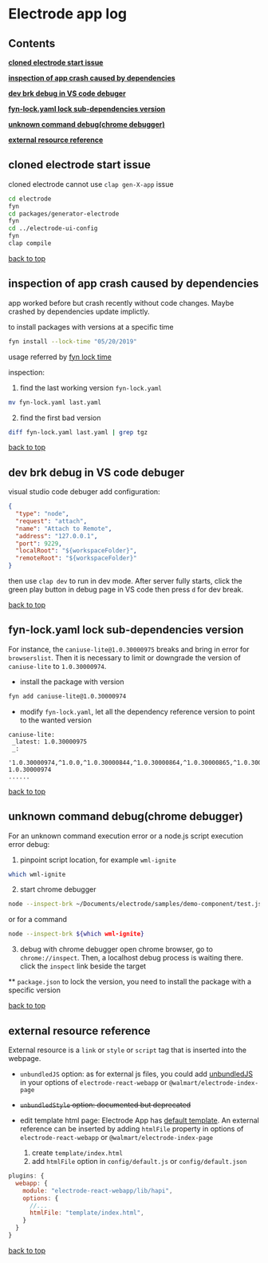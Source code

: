 # Electrode app log

<a id="top"></a>

## **Contents**

[**cloned electrode start issue**](#1)

[**inspection of app crash caused by dependencies**](#2)

[**dev brk debug in VS code debuger**](#3)

[**fyn-lock.yaml lock sub-dependencies version**](#4)

[**unknown command debug(chrome debugger)**](#5)

[**external resource reference**](#6)

<a id="1"></a>

## cloned electrode start issue

cloned electrode cannot use `clap gen-X-app` issue

```bash
cd electrode
fyn
cd packages/generator-electrode
fyn
cd ../electrode-ui-config
fyn
clap compile
```

[back to top](#top)

<a id="2"></a>

## inspection of app crash caused by dependencies

app worked before but crash recently without code changes. Maybe crashed by dependencies update implictly.

to install packages with versions at a specific time

```bash
fyn install --lock-time "05/20/2019"
```

usage referred by [fyn lock time](https://www.npmjs.com/package/fyn#locking-dependencies-by-time)

inspection:

1. find the last working version `fyn-lock.yaml`

```bash
mv fyn-lock.yaml last.yaml
```

2. find the first bad version

```bash
diff fyn-lock.yaml last.yaml | grep tgz
```

[back to top](#top)

<a id="3"></a>

## dev brk debug in VS code debuger

visual studio code debuger add configuration:

```json
{
  "type": "node",
  "request": "attach",
  "name": "Attach to Remote",
  "address": "127.0.0.1",
  "port": 9229,
  "localRoot": "${workspaceFolder}",
  "remoteRoot": "${workspaceFolder}"
}
```

then use `clap dev` to run in dev mode. After server fully starts, click the green play button in debug page in VS code then press `d` for dev break.

[back to top](#top)

<a id="4"></a>

## fyn-lock.yaml lock sub-dependencies version

For instance, the `caniuse-lite@1.0.30000975` breaks and bring in error for `browserslist`. Then it is necessary to limit or downgrade the version of `caniuse-lite` to `1.0.30000974`.

- install the package with version

```bash
fyn add caniuse-lite@1.0.30000974
```

- modify `fyn-lock.yaml`, let all the dependency reference version to point to the wanted version

```
caniuse-lite:
 _latest: 1.0.30000975
 _:
  '1.0.30000974,^1.0.0,^1.0.30000844,^1.0.30000864,^1.0.30000865,^1.0.30000971,^1.0.30000975': 1.0.30000974
......
```

[back to top](#top)

<a id="5"></a>

## unknown command debug(chrome debugger)

For an unknown command execution error or a node.js script execution error debug:

1. pinpoint script location, for example `wml-ignite`

```bash
which wml-ignite
```

2. start chrome debugger

```bash
node --inspect-brk ~/Documents/electrode/samples/demo-component/test.js
```

or for a command

```bash
node --inspect-brk ${which wml-ignite}
```

3. debug with chrome debugger
   open chrome browser, go to `chrome://inspect`. Then, a localhost debug process is waiting there. click the `inspect` link beside the target

\*\* `package.json` to lock the version, you need to install the package with a specific version

[back to top](#top)

<a id="6"></a>

## external resource reference

External resource is a `link` or `style` or `script` tag that is inserted into the webpage.

- `unbundledJS` option:
  as for external js files, you could add [unbundledJS](https://github.com/electrode-io/electrode/tree/master/packages/electrode-react-webapp#unbundledjs-details) in your options of `electrode-react-webapp` or `@walmart/electrode-index-page`

- ~~`unbundledStyle` option: documented but deprecated~~

- edit template html page:
  Electrode App has [default template](https://github.com/electrode-io/electrode/tree/master/packages/electrode-react-webapp#htmlfile-view-details). An external reference can be inserted by adding `htmlFile` property in options of `electrode-react-webapp` or `@walmart/electrode-index-page`
  1. create `template/index.html`
  2. add `htmlFile` option in `config/default.js` or `config/default.json`

```js
plugins: {
  webapp: {
    module: "electrode-react-webapp/lib/hapi",
    options: {
      //...
      htmlFile: "template/index.html",
    }
  }
}
```

[back to top](#top)
